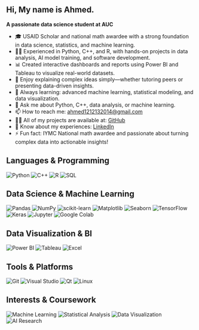 ## Hi, My name is Ahmed.

**A passionate data science student at AUC**

- 🎓 USAID Scholar and national math awardee with a strong foundation in data science, statistics, and machine learning.
- 🧑‍💻 Experienced in Python, C++, and R, with hands-on projects in data analysis, AI model training, and software development.
- 📊 Created interactive dashboards and reports using Power BI and Tableau to visualize real-world datasets.
- 🤝 Enjoy explaining complex ideas simply—whether tutoring peers or presenting data-driven insights.
- 🌱 Always learning: advanced machine learning, statistical modeling, and data visualization.
- 💬 Ask me about Python, C++, data analysis, or machine learning.
- 📫 How to reach me: ahmed1212132014@gmail.com
- 👨‍💻 All of my projects are available at: [GitHub](https://github.com/Ahmedayman55)
- 📄 Know about my experiences: [LinkedIn](https://www.linkedin.com/in/ahmedayman2272003/)
- ⚡ Fun fact: IYMC National math awardee and passionate about turning complex data into actionable insights!



## Languages & Programming

![Python](https://img.shields.io/badge/Python-3776AB?style=for-the-badge&logo=python&logoColor=white)
![C++](https://img.shields.io/badge/C++-00599C?style=for-the-badge&logo=c%2B%2B&logoColor=white)
![R](https://img.shields.io/badge/R-276DC3?style=for-the-badge&logo=r&logoColor=white)
![SQL](https://img.shields.io/badge/SQL-4479A1?style=for-the-badge&logo=postgresql&logoColor=white)

## Data Science & Machine Learning

![Pandas](https://img.shields.io/badge/Pandas-150458?style=for-the-badge&logo=pandas&logoColor=white)
![NumPy](https://img.shields.io/badge/NumPy-013243?style=for-the-badge&logo=numpy&logoColor=white)
![scikit-learn](https://img.shields.io/badge/scikit--learn-F7931E?style=for-the-badge&logo=scikit-learn&logoColor=white)
![Matplotlib](https://img.shields.io/badge/Matplotlib-11557C?style=for-the-badge&logo=matplotlib&logoColor=white)
![Seaborn](https://img.shields.io/badge/Seaborn-3776AB?style=for-the-badge&logo=python&logoColor=white)
![TensorFlow](https://img.shields.io/badge/TensorFlow-FF6F00?style=for-the-badge&logo=tensorflow&logoColor=white)
![Keras](https://img.shields.io/badge/Keras-D00000?style=for-the-badge&logo=keras&logoColor=white)
![Jupyter](https://img.shields.io/badge/Jupyter-F37626?style=for-the-badge&logo=jupyter&logoColor=white)
![Google Colab](https://img.shields.io/badge/Google%20Colab-F9AB00?style=for-the-badge&logo=googlecolab&logoColor=white)

## Data Visualization & BI

![Power BI](https://img.shields.io/badge/PowerBI-F2C811?style=for-the-badge&logo=powerbi&logoColor=black)
![Tableau](https://img.shields.io/badge/Tableau-E97627?style=for-the-badge&logo=tableau&logoColor=white)
![Excel](https://img.shields.io/badge/Excel-217346?style=for-the-badge&logo=microsoft-excel&logoColor=white)

## Tools & Platforms

![Git](https://img.shields.io/badge/Git-F05032?style=for-the-badge&logo=git&logoColor=white)
![Visual Studio](https://img.shields.io/badge/Visual%20Studio-5C2D91?style=for-the-badge&logo=visual-studio&logoColor=white)
![Qt](https://img.shields.io/badge/Qt-41CD52?style=for-the-badge&logo=qt&logoColor=white)
![Linux](https://img.shields.io/badge/Linux-FCC624?style=for-the-badge&logo=linux&logoColor=black)

## Interests & Coursework

![Machine Learning](https://img.shields.io/badge/Machine%20Learning-009688?style=for-the-badge&logo=scikit-learn&logoColor=white)
![Statistical Analysis](https://img.shields.io/badge/Statistical%20Analysis-4B8BBE?style=for-the-badge&logo=r&logoColor=white)
![Data Visualization](https://img.shields.io/badge/Data%20Visualization-FF7043?style=for-the-badge&logo=tableau&logoColor=white)
![AI Research](https://img.shields.io/badge/AI%20Research-6A1B9A?style=for-the-badge&logo=tensorflow&logoColor=white)

